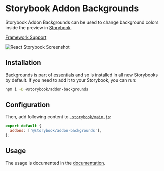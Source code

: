 # Storybook Addon Backgrounds

Storybook Addon Backgrounds can be used to change background colors inside the preview in [Storybook](https://storybook.js.org).

[Framework Support](https://storybook.js.org/docs/react/api/frameworks-feature-support)

![React Storybook Screenshot](https://raw.githubusercontent.com/storybookjs/storybook/next/code/addons/backgrounds/docs/addon-backgrounds.gif)

## Installation

Backgrounds is part of [essentials](https://storybook.js.org/docs/react/essentials) and so is installed in all new Storybooks by default. If you need to add it to your Storybook, you can run:

```sh
npm i -D @storybook/addon-backgrounds
```

## Configuration

Then, add following content to [`.storybook/main.js`](https://storybook.js.org/docs/react/configure/#configure-your-storybook-project):

```js
export default {
  addons: ['@storybook/addon-backgrounds'],
};
```

## Usage

The usage is documented in the [documentation](https://storybook.js.org/docs/essentials/backgrounds).
